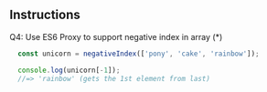 ## Instructions

Q4: Use ES6 Proxy to support negative index in array (*)

```js
  const unicorn = negativeIndex(['pony', 'cake', 'rainbow']);

  console.log(unicorn[-1]);
  //=> 'rainbow' (gets the 1st element from last)
```
